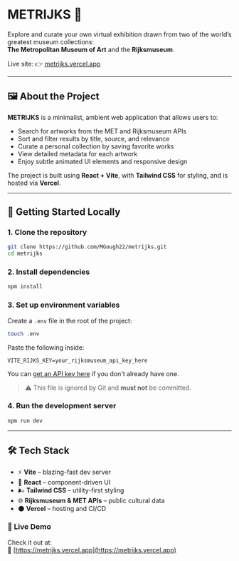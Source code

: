 # METRIJKS 🎨

Explore and curate your own virtual exhibition drawn from two of the world’s greatest museum collections:  
**The Metropolitan Museum of Art** and the **Rijksmuseum**.

Live site: 👉 [metrijks.vercel.app](https://metrijks.vercel.app)

---

## 🖼 About the Project

**METRIJKS** is a minimalist, ambient web application that allows users to:

- Search for artworks from the MET and Rijksmuseum APIs
- Sort and filter results by title, source, and relevance
- Curate a personal collection by saving favorite works
- View detailed metadata for each artwork
- Enjoy subtle animated UI elements and responsive design

The project is built using **React + Vite**, with **Tailwind CSS** for styling, and is hosted via **Vercel**.

---

## 🚀 Getting Started Locally

### 1. Clone the repository

```bash
git clone https://github.com/MGough22/metrijks.git
cd metrijks
```

### 2. Install dependencies

```bash
npm install
```

### 3. Set up environment variables

Create a `.env` file in the root of the project:

```bash
touch .env
```

Paste the following inside:

```env
VITE_RIJKS_KEY=your_rijksmuseum_api_key_here
```

You can [get an API key here](https://www.rijksmuseum.nl/en/register) if you don't already have one.

> ⚠️ This file is ignored by Git and **must not** be committed.

### 4. Run the development server

```bash
npm run dev
```

---

## 🛠 Tech Stack

- ⚡️ **Vite** – blazing-fast dev server
- 🧬 **React** – component-driven UI
- 🌬 **Tailwind CSS** – utility-first styling
- 🌐 **Rijksmuseum & MET APIs** – public cultural data
- 🌑 **Vercel** – hosting and CI/CD

### 👀 Live Demo

Check it out at:  
🔗 [https://metrijks.vercel.app](https://metrijks.vercel.app)
